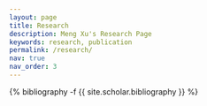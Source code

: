 ```yaml
---
layout: page
title: Research
description: Meng Xu's Research Page
keywords: research, publication
permalink: /research/
nav: true
nav_order: 3
---
```

<!-- _pages/research.md -->
<div class="publications">

{% bibliography -f {{ site.scholar.bibliography }} %}

</div>
